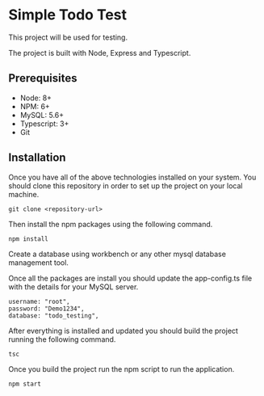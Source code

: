 # Simple Todo Test

This project will be used for testing.

The project is built with Node, Express and Typescript.

## Prerequisites

* Node: 8+
* NPM: 6+
* MySQL: 5.6+
* Typescript: 3+
* Git

## Installation

Once you have all of the above technologies installed on your system. You should clone this repository in order to set up the project on your local machine.

~~~~
git clone <repository-url>
~~~~ 

Then install the npm packages using the following command.

~~~~
npm install
~~~~

Create a database using workbench or any other mysql database management tool.

Once all the packages are install you should update the app-config.ts file with the details for your MySQL server.



~~~~
username: "root",
password: "Demo1234",
database: "todo_testing",
~~~~

After everything is installed and updated you should build the project running the following command.

~~~~
tsc
~~~~

Once you build the project run the npm script to run the application.

~~~~
npm start
~~~~